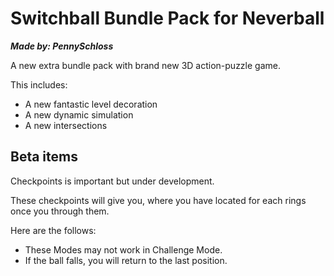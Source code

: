 # Switchball Bundle Pack for Neverball
***Made by: PennySchloss***

A new extra bundle pack with brand new 3D action-puzzle game.

This includes:
* A new fantastic level decoration
* A new dynamic simulation
* A new intersections

## Beta items
Checkpoints is important but under development.

These checkpoints will give you,
where you have located for each rings once you through them.

Here are the follows:
* These Modes may not work in Challenge Mode.
* If the ball falls, you will return to the last position.
